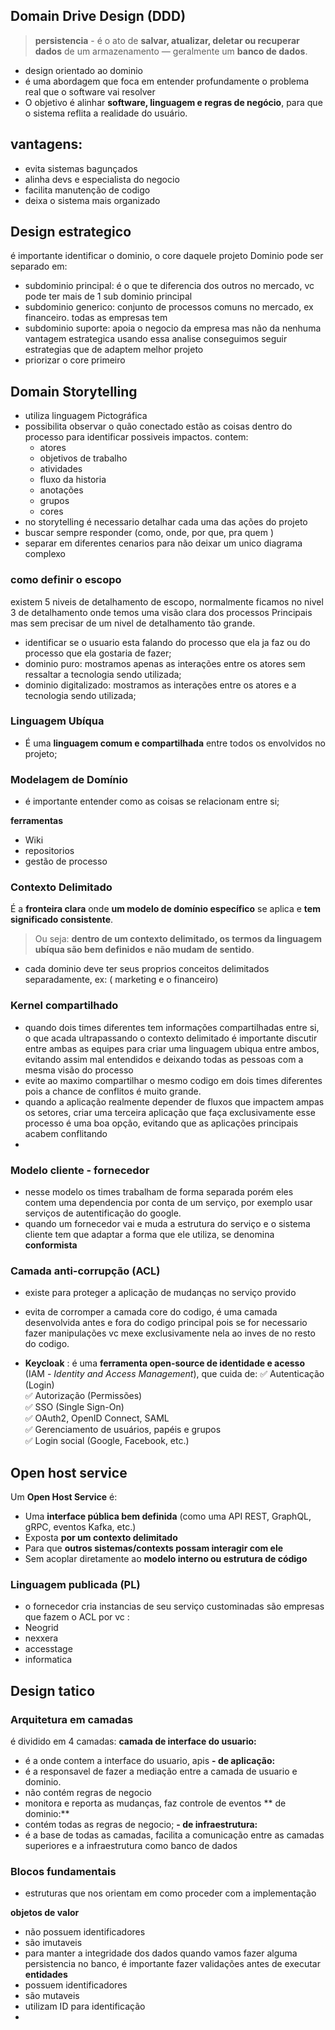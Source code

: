 ## Domain Drive Design (DDD)


> **persistencia** - é o ato de **salvar, atualizar, deletar ou recuperar dados** de um armazenamento — geralmente um **banco de dados**.



- design orientado ao dominio
- é uma abordagem que foca em entender profundamente o problema real que o software vai resolver 
- O objetivo é alinhar **software, linguagem e regras de negócio**, para que o sistema reflita a realidade do usuário.

## vantagens:
 - evita sistemas bagunçados
 - alinha devs e especialista do negocio
 - facilita manutenção de codigo
 - deixa o sistema mais organizado

## Design estrategico
é importante identificar o dominio, o core daquele projeto
Dominio pode ser separado em:
- subdominio principal: é o que te diferencia dos outros no mercado, vc pode ter mais de 1 sub dominio principal
- subdominio generico: conjunto de processos comuns no mercado, ex financeiro. todas as empresas tem
- subdominio suporte: apoia o negocio da empresa mas não da nenhuma vantagem estrategica
usando essa analise conseguimos seguir estrategias que de adaptem melhor projeto
- priorizar o core primeiro 

## Domain Storytelling
- utiliza linguagem Pictográfica
- possibilita observar o quão conectado estão as coisas dentro do processo para identificar possiveis impactos.
contem:
	- atores
	- objetivos de trabalho
	- atividades 
	- fluxo da historia
	- anotações
	- grupos
	- cores
- no storytelling é necessario detalhar cada uma das ações do projeto
- buscar sempre responder (como, onde, por que, pra quem )
- separar em diferentes cenarios para não deixar um unico diagrama complexo

### como definir o escopo
existem 5 niveis de detalhamento de escopo, normalmente ficamos no nivel 3 de detalhamento onde temos uma visão clara dos processos Principais mas sem precisar de um nivel de detalhamento tão grande.

- identificar se o usuario esta falando do processo que ela ja faz ou do processo que ela gostaria de fazer; 
- dominio puro: mostramos apenas as interações entre os atores sem ressaltar a tecnologia sendo utilizada;
- dominio digitalizado: mostramos as interações entre os atores e a tecnologia sendo utilizada;

### Linguagem Ubíqua
- É uma **linguagem comum e compartilhada** entre todos os envolvidos no projeto;
###  Modelagem de Domínio
- é importante entender como as coisas se relacionam entre si;

**ferramentas**
- Wiki
- repositorios
- gestão de processo

### Contexto Delimitado
É a **fronteira clara** onde **um modelo de domínio específico** se aplica e **tem significado consistente**.
> Ou seja: **dentro de um contexto delimitado, os termos da linguagem ubíqua são bem definidos e não mudam de sentido**.

- cada dominio deve ter seus proprios conceitos delimitados separadamente, ex: ( marketing e o financeiro)

### Kernel compartilhado
- quando dois times diferentes tem informações compartilhadas entre si, o que acada ultrapassando o contexto delimitado é importante discutir entre ambas as equipes para criar uma linguagem ubiqua entre ambos, evitando assim mal entendidos e deixando todas as pessoas com a mesma visão do processo
- evite ao maximo compartilhar o mesmo codigo em dois times diferentes pois a chance de conflitos é muito grande.
- quando a aplicação realmente depender de fluxos que impactem ampas os setores, criar uma terceira aplicação que faça exclusivamente esse processo é uma boa opção, evitando que as aplicações principais acabem conflitando
-  
### Modelo cliente - fornecedor
- nesse modelo os times trabalham de forma separada porém eles contem uma dependencia por conta de um serviço, por exemplo usar serviços de autentificação do google.
- quando um fornecedor vai e muda a estrutura do serviço e o sistema cliente tem que adaptar a forma que ele utiliza, se denomina **conformista**

### Camada anti-corrupção (ACL)
- existe para proteger a aplicação de mudanças no serviço provido
- evita de corromper a camada core do codigo, é uma camada desenvolvida antes e fora do codigo principal pois se for necessario fazer manipulações vc mexe exclusivamente nela ao inves de no resto do codigo.

- **Keycloak** :  é uma **ferramenta open-source de identidade e acesso** (IAM - _Identity and Access Management_), que cuida de:
✅ Autenticação (Login)  
✅ Autorização (Permissões)  
✅ SSO (Single Sign-On)  
✅ OAuth2, OpenID Connect, SAML  
✅ Gerenciamento de usuários, papéis e grupos  
✅ Login social (Google, Facebook, etc.)

##	Open host service
Um **Open Host Service** é:
-   Uma **interface pública bem definida** (como uma API REST, GraphQL, gRPC, eventos Kafka, etc.)  
-  Exposta **por um contexto delimitado**
-   Para que **outros sistemas/contexts possam interagir com ele**
-   Sem acoplar diretamente ao **modelo interno ou estrutura de código**

### Linguagem publicada (PL)
- o fornecedor cria instancias de seu serviço custominadas
são empresas que fazem o ACL por vc : 
- Neogrid
- nexxera
- accesstage
- informatica

## Design tatico

### Arquitetura em camadas

é dividido em 4 camadas: 
**camada de interface do usuario:**
- é a onde contem a interface do usuario, apis
**- de aplicação:**
- é a responsavel de fazer a mediação entre a camada de usuario e dominio.
- não contém regras de negocio
- monitora e reporta as mudanças, faz controle de eventos
** de dominio:**
- contém todas as regras de negocio;
**- de infraestrutura:**
- é a base de todas as camadas, facilita a comunicação entre as camadas superiores e a infraestrutura como banco de dados 

### Blocos fundamentais
- estruturas que nos orientam em como proceder com a implementação

**objetos de valor** 
- não possuem identificadores
- são imutaveis
- para manter a integridade dos dados quando vamos fazer alguma persistencia no banco, é importante fazer validações antes de executar 
**entidades** 
- possuem identificadores
- são mutaveis
- utilizam ID para identificação
- 
<!--stackedit_data:
eyJoaXN0b3J5IjpbMTQyMjc0NDU4MiwtNTc2NjUxNTkwLDE2NT
kxMzEzODksMTMxMzk4MzY5MSw3MjMxNzI3ODAsLTcwOTAxODY4
Myw1MjA4Njk4OSwtMTc4NDUzMDExNiwxNDI4Njk0ODA1LDIwOD
gwMzM5NDgsMTYzMjM3MDI5NSwxNzk0OTc3NzAwLC03MjU1ODcy
NjIsMTg5NzAyMzk1NCwtODAxNjc5Mjg3LC0xMzUzNDA4MjA1LD
IwODc0NDI1OTgsLTE0MzE0MjU1MjAsMjA4NzQ0MjU5OCwxMzgx
MzcwODUyXX0=
-->